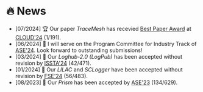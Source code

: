 # 🔥 News
- [07/2024] 🏆 Our paper *TraceMesh* has recevied [Best Paper Award](https://services.conferences.computer.org/2024/best-papers/) at [CLOUD'24](https://cloud.conferences.computer.org/2024/) (1/191).
- [06/2024] 🧐 I will serve on the Program Committee for Industry Track of [ASE'24](https://conf.researchr.org/home/ase-2024). Look forward to outstanding submissions!
- [03/2024] 🎉 Our *Loghub-2.0 (LogPub)* has been accepted without revision by [ISSTA'24](https://2024.issta.org) (42/471).
- [01/2024] 🎉 Our *LILAC* and *SCLogger* have been accepted without revision by [FSE'24](https://2024.esec-fse.org) (56/483).
- [08/2023] 🎉 Our *Prism* has been accepted by [ASE'23](https://conf.researchr.org/home/ase-2023) (134/629).